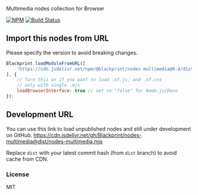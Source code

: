 Multimedia nodes collection for Browser

[![NPM](https://img.shields.io/npm/v/@blackprint/nodes-multimedia.svg)](https://www.npmjs.com/package/@blackprint/nodes-multimedia)
[![Build Status](https://github.com/Blackprint/nodes-multimedia/actions/workflows/build.yml/badge.svg?branch=main)](https://github.com/Blackprint/nodes-multimedia/actions/workflows/build.yml)

## Import this nodes from URL
Please specify the version to avoid breaking changes.

```js
Blackprint.loadModuleFromURL([
	'https://cdn.jsdelivr.net/npm/@blackprint/nodes-multimedia@0.4/dist/nodes-multimedia.mjs'
], {
	// Turn this on if you want to load .sf.js, and .sf.css
	// only with single .mjs
	loadBrowserInterface: true // set to "false" for Node.js/Deno
});
```

## Development URL
You can use this link to load unpublished nodes and still under development on GitHub.
https://cdn.jsdelivr.net/gh/Blackprint/nodes-multimedia@dist/nodes-multimedia.mjs

Replace `dist` with your latest commit hash (from `dist` branch) to avoid cache from CDN.

### License
MIT